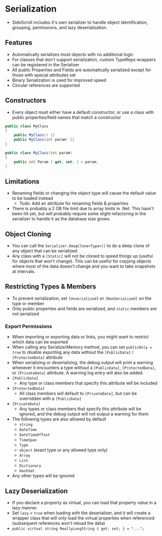 # Serialization

- SideScroll includes it's own serializer to handle object identification, grouping, permissions, and lazy deserialization.

## Features
- Automatically serializes most objects with no additional logic
- For classes that don't support serialization, custom TypeRepo wrappers can be registered in the Serializer
- All public Properties and Fields are automatically serialized except for those with special attributes set
- Binary Serialization is used for improved speed
- Circular references are supported
  
## Constructors
- Every object must either have a default constructor, or use a class with public properties/field names that match a constructor
```csharp
public class MyClass
{
    public MyClass() {}
    public MyClass(int param) {}
}

public class MyClass(int param)
{
    public int Param { get; set; } = param;
}
```

## Limitations
- Renaming fields or changing the object type will cause the default value to be loaded instead
  - Todo: Add an attribute for renaming fields & properties
- There is probably a 2 GB file limit due to array limits in .Net. This hasn't been hit yet, but will probably require some slight refactoring in the serializer to handle it as the database size grows.

## Object Cloning

- You can call the `Serializer.DeepClone<Type>()` to do a deep clone of any object that can be serialized.
- Any class with a `[Static]` will not be cloned to speed things up (useful for objects that won't change). This can be useful for copying objects where most of the data doesn't change and you want to take snapshots at intervals.

## Restricting Types & Members
- To prevent serialization, set `[Unserialized]` or `[NonSerialized]` on the type or member
- Only public properties and fields are serialized, and `static` members are not serialized

### Export Permissions
- When importing or exporting data or links, you might want to restrict which data can be exported
- When calling any SerializerMemory method, you can set `publicOnly = true` to disable exporting any data without the `[PublicData]` / `[ProtectedData]` attribute
- When serializing or deserializing, the debug output will print a warning whenever it encounters a type without a `[PublicData]`, `[ProtectedData]`, or `[PrivateData]` attribute. A warning log entry will also be added.
- `[PublicData]`
  - Any type or class members that specify this attribute will be included
- `[ProtectedData]`
  - All class members will default to `[PrivateData]`, but can be overridden with a `[PublicData]`
- `[PrivateData]`
  - Any types or class members that specify this attribute will be ignored, and the debug output will not output a warning for them
- The following types are also allowed by default
  - `string`
  - `DateTime`
  - `DateTimeOffset`
  - `TimeSpan`
  - `Type`
  - `object` (exact type or any allowed type only)
  - `Array`
  - `List`
  - `Dictionary`
  - `HashSet`
- Any other types will be ignored

## Lazy Deserialization
- If you declare a property as virtual, you can load that property value in a lazy manner. 
- Set `lazy` = `true` when loading with the deserializer, and it will create a wrapper class that will only load the virtual properties when referenced (subsequent references won't reload the data)
- `public virtual string ReallyLongString { get; set; } = "...";`
